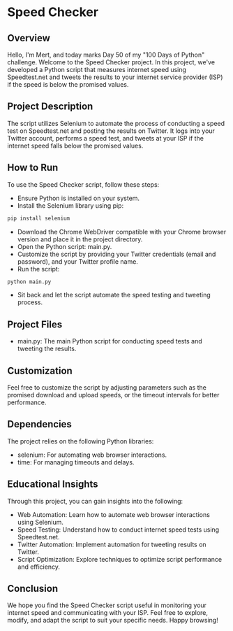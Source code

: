 # Speed Checker
## Overview
Hello, I'm Mert, and today marks Day 50 of my "100 Days of Python" challenge. Welcome to the Speed Checker project. In this project, we've developed a Python script that measures internet speed using Speedtest.net and tweets the results to your internet service provider (ISP) if the speed is below the promised values.

## Project Description
The script utilizes Selenium to automate the process of conducting a speed test on Speedtest.net and posting the results on Twitter. It logs into your Twitter account, performs a speed test, and tweets at your ISP if the internet speed falls below the promised values.

## How to Run
To use the Speed Checker script, follow these steps:

* Ensure Python is installed on your system.
* Install the Selenium library using pip:
```bash
pip install selenium
```

* Download the Chrome WebDriver compatible with your Chrome browser version and place it in the project directory.
* Open the Python script: main.py.
* Customize the script by providing your Twitter credentials (email and password), and your Twitter profile name.
* Run the script:
```bash
python main.py
```
* Sit back and let the script automate the speed testing and tweeting process.
## Project Files
* main.py: The main Python script for conducting speed tests and tweeting the results.
## Customization
Feel free to customize the script by adjusting parameters such as the promised download and upload speeds, or the timeout intervals for better performance.

## Dependencies
The project relies on the following Python libraries:

* selenium: For automating web browser interactions.
* time: For managing timeouts and delays.
## Educational Insights
Through this project, you can gain insights into the following:

* Web Automation: Learn how to automate web browser interactions using Selenium.
* Speed Testing: Understand how to conduct internet speed tests using Speedtest.net.
* Twitter Automation: Implement automation for tweeting results on Twitter.
* Script Optimization: Explore techniques to optimize script performance and efficiency.
## Conclusion
We hope you find the Speed Checker script useful in monitoring your internet speed and communicating with your ISP. Feel free to explore, modify, and adapt the script to suit your specific needs. Happy browsing!
